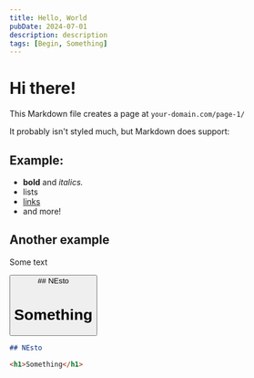 ```yaml
---
title: Hello, World
pubDate: 2024-07-01
description: description
tags: [Begin, Something]
---
```


# Hi there!

This Markdown file creates a page at `your-domain.com/page-1/`

It probably isn't styled much, but Markdown does support:

## Example:

- **bold** and _italics._
- lists
- [links](https://astro.build)
- and more!

## Another example

Some text

<Button>
## NEsto
<h1>Something</h1>
</Button>

```md
## NEsto

<h1>Something</h1>
```
